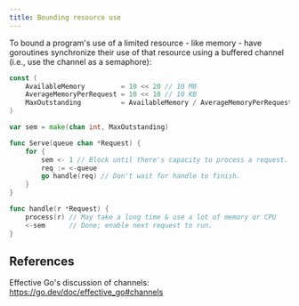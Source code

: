 ```yaml
---
title: Bounding resource use
---
```


To bound a program's use of a limited resource - like memory - have goroutines synchronize their use of that resource using a buffered channel (i.e., use the channel as a semaphore):

```go
const (
	AvailableMemory         = 10 << 20 // 10 MB
	AverageMemoryPerRequest = 10 << 10 // 10 KB
	MaxOutstanding          = AvailableMemory / AverageMemoryPerRequest
)

var sem = make(chan int, MaxOutstanding)

func Serve(queue chan *Request) {
	for {
		sem <- 1 // Block until there's capacity to process a request.
		req := <-queue
		go handle(req) // Don't wait for handle to finish.
	}
}

func handle(r *Request) {
	process(r) // May take a long time & use a lot of memory or CPU
	<-sem      // Done; enable next request to run.
}
```

## References

Effective Go's discussion of channels: https://go.dev/doc/effective_go#channels

